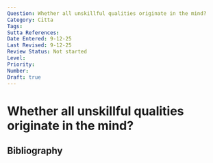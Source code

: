 ```yaml
---
Question: Whether all unskillful qualities originate in the mind?
Category: Citta
Tags: 
Sutta References: 
Date Entered: 9-12-25
Last Revised: 9-12-25
Review Status: Not started
Level: 
Priority: 
Number: 
Draft: true
---
```


# Whether all unskillful qualities originate in the mind?

## Bibliography

<!-- 

Notes:



-->